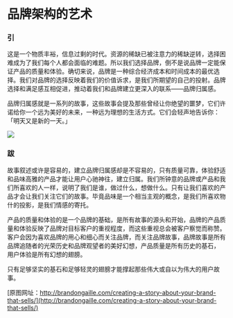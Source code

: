 # 品牌架构的艺术

### 引

这是一个物质丰裕，信息过剩的时代。资源的稀缺已被注意力的稀缺逆转，选择困难成为了我们每个人都会面临的难题。所以我们选择品牌，倒不是说品牌一定能保证产品的质量和体验。确切来说，品牌是一种综合经济成本和时间成本的最优选择。我们对品牌的选择反映着我们的价值诉求，是我们所期望的自己的投射。品牌选择和满足感互相促进，推动着我们和品牌建立更深入的联系——品牌归属感。

品牌归属感就是一系列的故事，这些故事会提及那些曾经让你绝望的噩梦，它们许诺给你一个远为美好的未来，一种远为理想的生活方式。它们会轻声地告诉你：「明天又是新的一天。」

![](https://ws1.sinaimg.cn/large/006tKfTcly1fhf0szetomj30m838q7u4.jpg)

### 跋

故事叙述或许是容易的，建立品牌归属感却是不容易的，只有质量可靠，体验舒适和品味高雅的产品才能让用户心驰神往，建立归属。我们所钟意的品牌或产品和我们所喜欢的人一样，说明了我们是谁，做过什么，想做什么。只有让我们喜欢的产品才会让我们关注它们的故事。毕竟品味是一个相当主观的概念，是我们所喜欢物什的投影，是我们情感的寄托。

产品的质量和体验的是一个品牌的基础，是所有故事的源头和开始，品牌的产品质量和体验反映了品牌对目标客户的重视程度，而这些重视总会被客户察觉而称赞。客户会因为喜欢品牌的用心和细心而关注品牌，而关注品牌故事，品牌故事是所有品牌追随者的光荣历史和品牌观望者的美好幻想，产品质量是所有历史的基石，
用户体验是所有幻想的翅膀。

只有足够坚实的基石和足够轻灵的翅膀才能撑起那些伟大或自以为伟大的用户故事。



[原图网址：http://brandongaille.com/creating-a-story-about-your-brand-that-sells/](http://brandongaille.com/creating-a-story-about-your-brand-that-sells/)